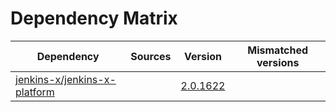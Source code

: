 # Dependency Matrix

Dependency | Sources | Version | Mismatched versions
---------- | ------- | ------- | -------------------
[jenkins-x/jenkins-x-platform](https://github.com/jenkins-x/jenkins-x-platform) |  | [2.0.1622](https://github.com/jenkins-x/jenkins-x-platform/releases/tag/v2.0.1622) | 
